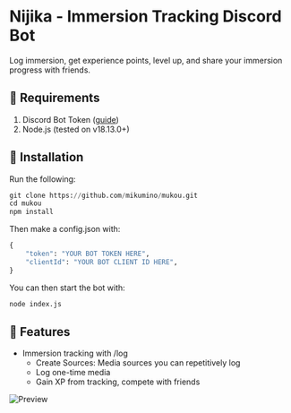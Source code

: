 # Nijika - Immersion Tracking Discord Bot

Log immersion, get experience points, level up, and share your immersion progress with friends.

## 📃 Requirements

1. Discord Bot Token ([guide](https://discordjs.guide/preparations/setting-up-a-bot-application.html#creating-your-bot))
2. Node.js (tested on v18.13.0+)

## 💾 Installation

Run the following:

```python
git clone https://github.com/mikumino/mukou.git
cd mukou
npm install
```

Then make a config.json with:

```python
{
    "token": "YOUR BOT TOKEN HERE",
    "clientId": "YOUR BOT CLIENT ID HERE",
}
```

You can then start the bot with:

```python
node index.js
```

## 🎊 Features

- Immersion tracking with /log
    - Create Sources: Media sources you can repetitively log
    - Log one-time media
    - Gain XP from tracking, compete with friends

![Preview](https://media.discordapp.net/attachments/1126947058906038322/1128429379136008232/immersionbotpreview.png?width=1171&height=661)
